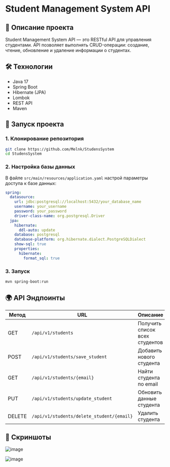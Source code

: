 # Student Management System API

## 📌 Описание проекта
Student Management System API — это RESTful API для управления студентами. API позволяет выполнять CRUD-операции: создание, чтение, обновление и удаление информации о студентах.

## 🛠️ Технологии
- Java 17
- Spring Boot
- Hibernate (JPA)
- Lombok
- REST API
- Maven

## 🚀 Запуск проекта
### 1. Клонирование репозитория
```sh
git clone https://github.com/Melnk/StudensSystem
cd StudensSystem
```

### 2. Настройка базы данных
В файле `src/main/resources/application.yaml` настрой параметры доступа к базе данных:
```yaml
spring:
  datasource:
    url: jdbc:postgresql://localhost:5432/your_database_name
    username: your_username
    password: your_password
    driver-class-name: org.postgresql.Driver
  jpa:
    hibernate:
      ddl-auto: update
    database: postgresql
    database-platform: org.hibernate.dialect.PostgreSQLDialect
    show-sql: true
    properties:
      hibernate:
        format_sql: true
```

### 3. Запуск
```sh
mvn spring-boot:run
```

## 🌍 API Эндпоинты
| Метод | URL | Описание |
|--------|-------------------------|------------------------------|
| GET | `/api/v1/students` | Получить список всех студентов |
| POST | `/api/v1/students/save_student` | Добавить нового студента |
| GET | `/api/v1/students/{email}` | Найти студента по email |
| PUT | `/api/v1/students/update_student` | Обновить данные студента |
| DELETE | `/api/v1/students/delete_student/{email}` | Удалить студента |

## 📸 Скриншоты
![image](https://github.com/user-attachments/assets/c348e667-9b6e-4b77-aa5f-573208d76ec6)


![image](https://github.com/user-attachments/assets/0e3bed61-ecc6-4a1b-9a5f-e5bc271ddabf)






